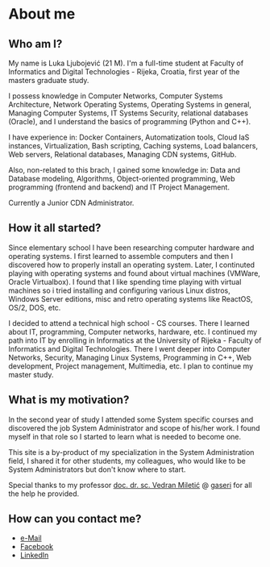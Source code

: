 # About me

## Who am I?

My name is Luka Ljubojević (21 M). I'm a full-time student at Faculty of Informatics and Digital Technologies - Rijeka, Croatia, first year of the masters graduate study.

I possess knowledge in Computer Networks, Computer Systems Architecture, Network Operating Systems, Operating Systems in general, Managing Computer Systems, IT Systems Security, relational databases (Oracle), and I understand the basics of programming (Python and C++).

I have experience in: Docker Containers, Automatization tools, Cloud IaS instances, Virtualization, Bash scripting, Caching systems, Load balancers, Web servers, Relational databases, Managing CDN systems, GitHub.

Also, non-related to this brach, I gained some knowledge in: Data and Database modeling, Algorithms, Object-oriented programming, Web programming (frontend and backend) and IT Project Management.

Currently a Junior CDN Administrator.

## How it all started?

Since elementary school I have been researching computer hardware and operating systems. I first learned to assemble computers and then I discovered how to properly install an operating system.
Later, I continuted playing with operating systems and found about virtual machines (VMWare, Oracle Virtualbox). I found that I like spending time playing with virtual machines so i tried installing and configuring various Linux distros, Windows Server editions, misc and retro operating systems like ReactOS, OS/2, DOS, etc.

I decided to attend a technical high school - CS courses. There I learned about IT, programming, Computer networks, hardware, etc.
I continued my path into IT by enrolling in Informatics at the University of Rijeka - Faculty of Informatics and Digital Technologies. There I went deeper into Computer Networks, Security, Managing Linux Systems, Programming in C++, Web development, Project management, Multimedia, etc. I plan to continue my master study.

## What is my motivation?

In the second year of study I attended some System specific courses and discovered the job System Administrator and scope of his/her work. I found myself in that role so I started to learn what is needed to become one.

This site is a by-product of my specialization in the System Administration field, I shared it for other students, my colleagues, who would like to be System Administrators but don't know where to start.

Special thanks to my professor [doc. dr. sc. Vedran Miletić](https://vedran.miletic.net/) @ [gaseri](https://gaseri.org) for all the help he provided.

## How can you contact me?

* [e-Mail](mailto:luka.ljubojevic01@gmail.com)
* [Facebook](https://www.facebook.com/luka.ljubojevic.946/)
* [LinkedIn](https://www.linkedin.com/in/luka-ljubojević-2bb4a5239/)

